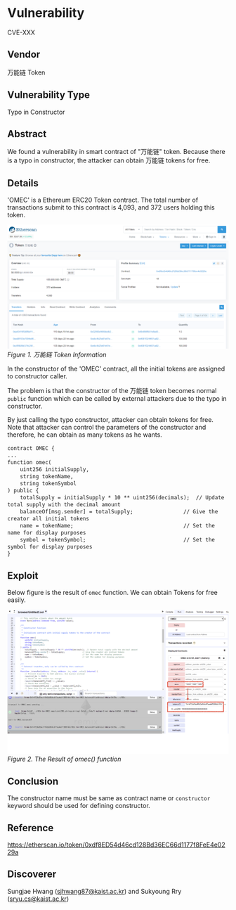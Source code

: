 # Vulnerability
CVE-XXX

## Vendor
万能链 Token

## Vulnerability Type
Typo in Constructor

## Abstract
We found a vulnerability in smart contract of "万能链" token. Because there is a typo in constructor, the attacker can obtain 万能链 tokens for free.

## Details
'OMEC' is a Ethereum ERC20 Token contract. The total number of transactions submit to this contract is 4,093, and 372 users holding this token.

![](./img/omec_1.PNG)
  *Figure 1. 万能链 Token Information*

In the constructor of the 'OMEC' contract, all the initial tokens are assigned to constructor caller. 

The problem is that the constructor of the 万能链 token becomes normal `public` function which can be called by external attackers due to the typo in constructor.

By just calling the typo constructor, attacker can obtain tokens for free. 
Note that attacker can control the parameters of the constructor and therefore, he can obtain as many tokens as he wants.

```
contract OMEC {
...
function omec(
    uint256 initialSupply,
    string tokenName,
    string tokenSymbol
) public {
    totalSupply = initialSupply * 10 ** uint256(decimals);  // Update total supply with the decimal amount
    balanceOf[msg.sender] = totalSupply;                // Give the creator all initial tokens
    name = tokenName;                                   // Set the name for display purposes
    symbol = tokenSymbol;                               // Set the symbol for display purposes
}
```


## Exploit

  Below figure is the result of `omec` function. We can obtain Tokens for free easily.

  ![](./img/omec_2.PNG)
  *Figure 2. The Result of omec() function*

## Conclusion
The constructor name must be same as contract name or `constructor` keyword should be used for defining constructor.

## Reference
https://etherscan.io/token/0xdf8ED54d46cd128Bd36EC66d1177f8FeE4e0229a

## Discoverer
Sungjae Hwang (sjhwang87@kaist.ac.kr) and Sukyoung Rry (sryu.cs@kaist.ac.kr)